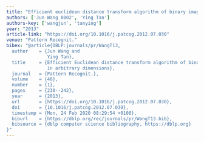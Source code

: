 ```yaml
---
title: "Efficient euclidean distance transform algorithm of binary images in arbitrary dimensions"
authors: ['Jun Wang 0002', 'Ying Tan']
authors-key: ['wangjun', 'tanying']
year: "2013"
article-link: "https://doi.org/10.1016/j.patcog.2012.07.030"
venue: "Pattern Recognit."
bibex: "@article{DBLP:journals/pr/WangT13,
  author    = {Jun Wang and
               Ying Tan},
  title     = {Efficient Euclidean distance transform algorithm of binary images
               in arbitrary dimensions},
  journal   = {Pattern Recognit.},
  volume    = {46},
  number    = {1},
  pages     = {230--242},
  year      = {2013},
  url       = {https://doi.org/10.1016/j.patcog.2012.07.030},
  doi       = {10.1016/j.patcog.2012.07.030},
  timestamp = {Mon, 24 Feb 2020 08:29:54 +0100},
  biburl    = {https://dblp.org/rec/journals/pr/WangT13.bib},
  bibsource = {dblp computer science bibliography, https://dblp.org}
}"
---
```

